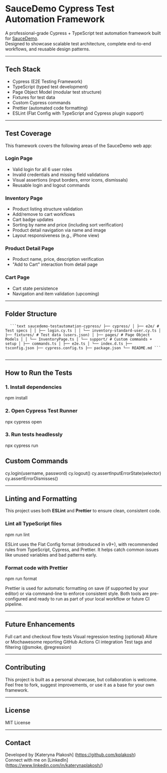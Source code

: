 # SauceDemo Cypress Test Automation Framework

A professional-grade Cypress + TypeScript test automation framework built for [SauceDemo](https://www.saucedemo.com).  
Designed to showcase scalable test architecture, complete end-to-end workflows, and reusable design patterns.

---

## Tech Stack

- Cypress (E2E Testing Framework)
- TypeScript (typed test development)
- Page Object Model (modular test structure)
- Fixtures for test data
- Custom Cypress commands
- Prettier (automated code formatting)
- ESLint (Flat Config with TypeScript and Cypress plugin support)

---

## Test Coverage

This framework covers the following areas of the SauceDemo web app:

### Login Page

- Valid login for all 6 user roles
- Invalid credentials and missing field validations
- Visual assertions (input borders, error icons, dismissals)
- Reusable login and logout commands

### Inventory Page

- Product listing structure validation
- Add/remove to cart workflows
- Cart badge updates
- Sorting by name and price (including sort verification)
- Product detail navigation via name and image
- Layout responsiveness (e.g., iPhone view)

### Product Detail Page

- Product name, price, description verification
- "Add to Cart" interaction from detail page

### Cart Page

- Cart state persistence
- Navigation and item validation (upcoming)

---

## Folder Structure

<pre lang="markdown"> <code> ```text saucedemo-testautomation-cypress/ ├── cypress/ │ ├── e2e/ # Test specs │ │ ├── login.cy.ts │ │ └── inventory-standard-user.cy.ts │ ├── fixtures/ # Test data (users.json) │ ├── pages/ # Page Object Models │ │ └── InventoryPage.ts │ └── support/ # Custom commands + setup │ ├── commands.ts │ ├── e2e.ts │ └── index.d.ts ├── tsconfig.json ├── cypress.config.ts ├── package.json └── README.md ``` </code> </pre>

---

## How to Run the Tests

### 1. Install dependencies

npm install 

### 2. Open Cypress Test Runner

npx cypress open 

### 3. Run tests headlessly

npx cypress run

## Custom Commands

cy.login(username, password)
cy.logout()
cy.assertInputErrorState(selector)
cy.assertErrorDismisses()

---

## Linting and Formatting

This project uses both **ESLint** and **Prettier** to ensure clean, consistent code.

### Lint all TypeScript files

npm run lint

ESLint uses the Flat Config format (introduced in v9+), with recommended rules from TypeScript, Cypress, and Prettier. It helps catch common issues like unused variables and bad patterns early.

### Format code with Prettier

npm run format

Prettier is used for automatic formatting on save (if supported by your editor) or via command-line to enforce consistent style.
Both tools are pre-configured and ready to run as part of your local workflow or future CI pipeline.

---

## Future Enhancements

Full cart and checkout flow tests
Visual regression testing (optional)
Allure or Mochawesome reporting
GitHub Actions CI integration
Test tags and filtering (@smoke, @regression)

---

## Contributing

This project is built as a personal showcase, but collaboration is welcome. Feel free to fork, suggest improvements, or use it as a base for your own framework.

---

## License

MIT License

---

## Contact

Developed by [Kateryna Plakosh] (https://github.com/kplakosh)  
Connect with me on [LinkedIn] (https://www.linkedin.com/in/katerynaplakosh/)
